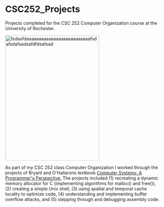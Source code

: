 # CSC252_Projects
Projects completed for the CSC 252 Computer Organization course at the University of Rochester.

<img src="http://www.cb-india.com/images/detailed/4/computer-systems-a-programmer-s-perspective-original-imaerfy3utyzgzpx.jpeg"
     alt="fsdasfdaaaaaaaaaaaaaaaaaaaaaaaaaafsdafsdafsadsafdfdsafsad"
     height="400" width="300" align="center">
     
As part of my CSC 252 class Computer Organization I worked through the projects of Bryant and O'Hallarons textbook <a href="https://www.amazon.com/Computer-Systems-Programmers-Perspective-3rd/dp/013409266X">Computer Systems: A Programmer's Perspective.</a>
The projects included (1) recreating a dynamic memory allocator for C (implementing algorithms for malloc() and free()), (2) creating a simple Unix shell, (3) using spatial and temporal cache locality to optimize code, (4) understanding and implementing buffer overflow attacks, and (5) stepping through and debugging assembly code.
